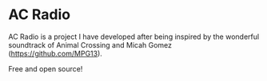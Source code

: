 # AC Radio

AC Radio is a project I have developed after being inspired by the wonderful soundtrack of Animal Crossing and  Micah Gomez (https://github.com/MPG13).

Free and open source!
